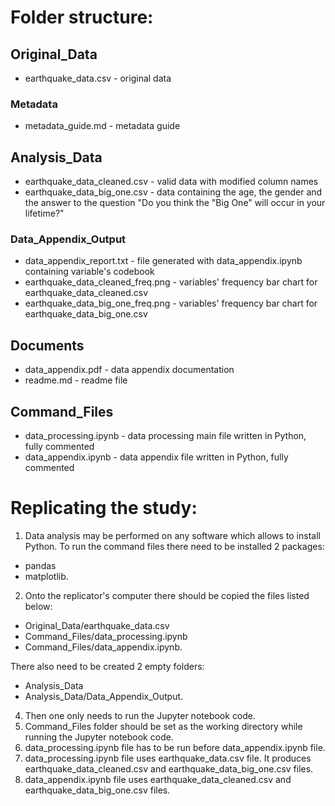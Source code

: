 # Folder structure:
## Original_Data
* earthquake_data.csv - original data
### Metadata
* metadata_guide.md - metadata guide
## Analysis_Data
* earthquake_data_cleaned.csv - valid data with modified column names
* earthquake_data_big_one.csv - data containing the age, the gender and the answer to the question "Do you think the "Big One" will occur in your lifetime?"
### Data_Appendix_Output
* data_appendix_report.txt - file generated with data_appendix.ipynb containing variable's codebook
* earthquake_data_cleaned_freq.png - variables' frequency bar chart for earthquake_data_cleaned.csv
* earthquake_data_big_one_freq.png - variables' frequency bar chart for earthquake_data_big_one.csv
## Documents
* data_appendix.pdf - data appendix documentation
* readme.md - readme file
## Command_Files
* data_processing.ipynb - data processing main file written in Python, fully commented
* data_appendix.ipynb - data appendix file written in Python, fully commented

# Replicating the study:
1. Data analysis may be performed on any software which allows to install Python. To run the command files there need to be installed 2 packages:
* pandas
* matplotlib.
2. Onto the replicator's computer there should be copied the files listed below:
* Original_Data/earthquake_data.csv
* Command_Files/data_processing.ipynb
* Command_Files/data_appendix.ipynb.

There also need to be created 2 empty folders:
* Analysis_Data
* Analysis_Data/Data_Appendix_Output.
4. Then one only needs to run the Jupyter notebook code.
5. Command_Files folder should be set as the working directory while running the Jupyter notebook code.
6. data_processing.ipynb file has to be run before data_appendix.ipynb file.
7. data_processing.ipynb file uses earthquake_data.csv file. It produces earthquake_data_cleaned.csv and earthquake_data_big_one.csv files.
8. data_appendix.ipynb file uses earthquake_data_cleaned.csv and earthquake_data_big_one.csv files.
